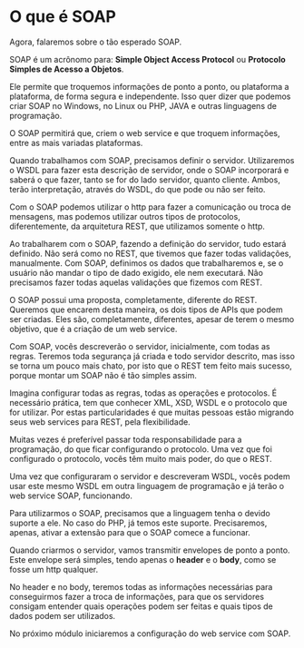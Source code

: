 # O que é SOAP

Agora, falaremos sobre o tão esperado SOAP.

SOAP é um acrônomo para: **Simple Object Access Protocol** ou **Protocolo Simples de Acesso a Objetos**.

Ele permite que troquemos informações de ponto a ponto, ou plataforma a plataforma, de forma segura e independente. Isso quer dizer que podemos criar SOAP no Windows, no Linux ou PHP, JAVA e outras linguagens de programação.

O SOAP permitirá que, criem o web service e que troquem informações, entre as mais variadas plataformas.

Quando trabalhamos com SOAP, precisamos definir o servidor. Utilizaremos o WSDL para fazer esta descrição de servidor, onde o SOAP incorporará e saberá o que  fazer, tanto se for do lado servidor, quanto cliente. Ambos, terão interpretação, através do WSDL, do que pode ou não ser feito.

Com o SOAP podemos utilizar o http para fazer a comunicação ou troca de mensagens, mas podemos utilizar outros tipos de protocolos, diferentemente, da arquitetura REST, que utilizamos somente o http.

Ao trabalharem com o SOAP, fazendo a definição do servidor, tudo estará definido. Não será como no REST, que tivemos que fazer todas validações, manualmente. Com SOAP, definimos os dados que trabalharemos e, se o usuário não mandar o tipo de dado exigido, ele nem executará. Não precisamos fazer todas aquelas validações que fizemos com REST.

O SOAP possui uma proposta, completamente, diferente do REST. Queremos que encarem desta maneira, os dois tipos de APIs que podem ser criadas. Eles são, completamente, diferentes, apesar de terem o mesmo objetivo, que é a criação de um web service.

Com SOAP, vocês descreverão o servidor, inicialmente, com todas as regras. Teremos toda segurança já criada e todo servidor descrito, mas isso se torna um pouco mais chato, por isto que o REST tem feito mais sucesso, porque montar um SOAP não é tão simples assim.

Imagina configurar todas as regras, todas as operações e protocolos. É necessário prática, tem que conhecer XML, XSD, WSDL e o protocolo que for utilizar. Por estas particularidades é que muitas pessoas estão migrando seus web services para REST, pela flexibilidade.

Muitas vezes é preferível passar toda responsabilidade para a programação, do que ficar configurando o protocolo. Uma vez que foi configurado o protocolo, vocês têm muito mais poder, do que o REST.

Uma vez que configuraram o servidor e descreveram WSDL, vocês podem usar este mesmo WSDL em outra linguagem de programação e já terão o web service SOAP, funcionando.

Para utilizarmos o SOAP, precisamos que a linguagem tenha o devido suporte a ele. No caso do PHP, já temos este suporte. Precisaremos, apenas, ativar a extensão para que o SOAP comece a funcionar.

Quando criarmos o servidor, vamos transmitir envelopes de ponto a ponto. Este envelope será simples, tendo apenas o **header** e o **body**, como se fosse um http qualquer.

No header e no body, teremos todas as informações necessárias para conseguirmos fazer a troca de informações, para que os servidores consigam entender quais operações podem ser feitas e quais tipos de dados podem ser utilizados.

No próximo módulo iniciaremos a configuração do  web service com SOAP.






